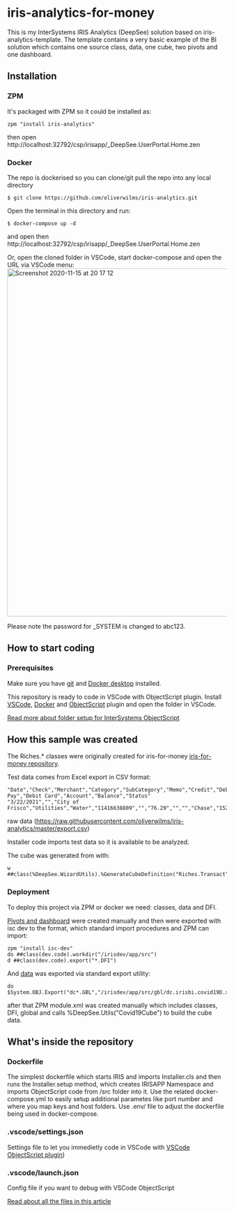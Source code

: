 # iris-analytics-for-money
This is my InterSystems IRIS Analytics (DeepSee) solution based on iris-analytics-template. The template contains a very basic example of the BI solution which contains one source class, data, one cube, two pivots and one dashboard.

## Installation 

### ZPM
It's packaged with ZPM so it could be installed as:
```
zpm "install iris-analytics"
```
then open http://localhost:32792/csp/irisapp/_DeepSee.UserPortal.Home.zen


### Docker
The repo is dockerised so you can clone/git pull the repo into any local directory

```
$ git clone https://github.com/oliverwilms/iris-analytics.git
```

Open the terminal in this directory and run:

```
$ docker-compose up -d
```
and open then http://localhost:32792/csp/irisapp/_DeepSee.UserPortal.Home.zen


Or, open the cloned folder in VSCode, start docker-compose and open the URL via VSCode menu:
<img width="799" alt="Screenshot 2020-11-15 at 20 17 12" src="https://user-images.githubusercontent.com/2781759/99191744-ba02af00-277f-11eb-8568-e43aa9a0029c.png">

Please note the password for _SYSTEM is changed to abc123.

## How to start coding
### Prerequisites
Make sure you have [git](https://git-scm.com/book/en/v2/Getting-Started-Installing-Git) and [Docker desktop](https://www.docker.com/products/docker-desktop) installed.

This repository is ready to code in VSCode with ObjectScript plugin.
Install [VSCode](https://code.visualstudio.com/), [Docker](https://marketplace.visualstudio.com/items?itemName=ms-azuretools.vscode-docker) and [ObjectScript](https://marketplace.visualstudio.com/items?itemName=daimor.vscode-objectscript) plugin and open the folder in VSCode.

[Read more about folder setup for InterSystems ObjectScript](https://community.intersystems.com/post/simplified-objectscript-source-folder-structure-package-manager)

## How this sample was created

The Riches.* classes were originally created for iris-for-money [iris-for-money repository](https://github.com/oliverwilms/iris-for-money.git).

Test data comes from Excel export in CSV format:
```
"Date","Check","Merchant","Category","SubCategory","Memo","Credit","Debit","Bill Pay","Debit Card","Account","Balance","Status"
"3/22/2021","","City of Frisco","Utilities","Water","11416638809","","76.29","","","Chase","1526.71","Reconciled"
```

raw data (https://raw.githubusercontent.com/oliverwilms/iris-analytics/master/export.csv)

Installer code imports test data so it is available to be analyzed.

The cube was generated from with:
```
w ##class(%DeepSee.WizardUtils).%GenerateCubeDefinition("Riches.Transact","Riches","Riches.BI.Cube",1)
```

### Deployment
To deploy this project via ZPM or docker we need: classes, data and DFI.


[Pivots and dashboard](https://github.com/intersystems-community/iris-analytics-template/blob/438c93f67e9a6f55d6a5598b8d3f4b9ca0fc8634/src/dfi/Covid19/)  were created manually and then were exported with isc dev to the format, which standard import procedures and ZPM can import:
```
zpm "install isc-dev"
do ##class(dev.code).workdir("/irisdev/app/src")
d ##class(dev.code).export("*.DFI")
```
And [data](https://github.com/intersystems-community/iris-analytics-template/blob/438c93f67e9a6f55d6a5598b8d3f4b9ca0fc8634/src/gbl/dc.irisbi.covid19D.xml) was exported via standard export utility:
```
do $System.OBJ.Export("dc*.GBL","/irisdev/app/src/gbl/dc.irisbi.covid19D.xml",,.errors)
```

after that ZPM module.xml was created manually which includes classes, DFI, global and calls %DeepSee.Utils("Covid19Cube") to build the cube data.



## What's inside the repository

### Dockerfile

The simplest dockerfile which starts IRIS and imports Installer.cls and then runs the Installer.setup method, which creates IRISAPP Namespace and imports ObjectScript code from /src folder into it.
Use the related docker-compose.yml to easily setup additional parametes like port number and where you map keys and host folders.
Use .env/ file to adjust the dockerfile being used in docker-compose.


### .vscode/settings.json

Settings file to let you immedietly code in VSCode with [VSCode ObjectScript plugin](https://marketplace.visualstudio.com/items?itemName=daimor.vscode-objectscript))

### .vscode/launch.json
Config file if you want to debug with VSCode ObjectScript

[Read about all the files in this article](https://community.intersystems.com/post/dockerfile-and-friends-or-how-run-and-collaborate-objectscript-projects-intersystems-iris)
